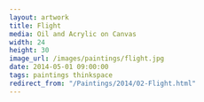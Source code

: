 ```yaml
---
layout: artwork
title: Flight
media: Oil and Acrylic on Canvas
width: 24
height: 30
image_url: /images/paintings/flight.jpg
date: 2014-05-01 09:00:00
tags: paintings thinkspace
redirect_from: "/Paintings/2014/02-Flight.html"
---
```

